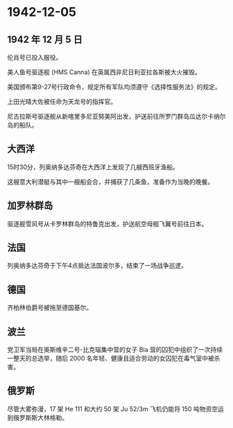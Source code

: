# 1942-12-05

## 1942 年 12 月 5 日

伦肖号已投入服役。

美人鱼号驱逐舰 (HMS Canna) 在英属西非尼日利亚拉各斯被大火摧毁。

美国颁布第9-27号行政命令，规定所有军队均须遵守《选择性服务法》的规定。

上田光晴大佐被任命为天龙号的指挥官。

尼古拉斯号驱逐舰从新喀里多尼亚努美阿出发，护送前往所罗门群岛瓜达尔卡纳尔岛的船队。

## 大西洋

15时30分，列奥纳多达芬奇在大西洋上发现了几艘西班牙渔船。

这艘意大利潜艇与其中一艘船会合，并捕获了几条鱼，准备作为当晚的晚餐。

## 加罗林群岛

驱逐舰雪风号从卡罗林群岛的特鲁克出发，护送航空母舰飞翼号前往日本。

## 法国

列奥纳多达芬奇于下午4点抵达法国波尔多，结束了一场战争巡逻。

## 德国

齐柏林伯爵号被拖至德国基尔。

## 波兰

党卫军当局在奥斯维辛二号-比克瑙集中营的女子 Bia
营的囚犯中组织了一次持续一整天的总选举，随后 2000
名年轻、健康且适合劳动的女囚犯在毒气室中被杀害。

## 俄罗斯

尽管大雾弥漫，17 架 He 111 和大约 50 架 Ju 52/3m 飞机仍能将 150
吨物资空运到俄罗斯斯大林格勒。

